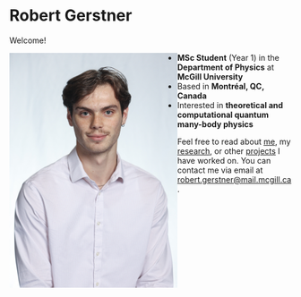 # Robert Gerstner

Welcome!

<img src="./home_media/headshot1.jpg" alt="Headshot1" style="height:420px; width:300px; float:left;"> 

- **MSc Student** (Year 1) in the **Department of Physics** at **McGill University**
- Based in **Montréal, QC, Canada**
- Interested in **theoretical and computational quantum many-body physics**

Feel free to read about [me](./about/index.md), my [research](./research/index.md), or other [projects](./projects/index.md) I have worked on. You can contact me via email at [robert.gerstner@mail.mcgill.ca](mailto:robert.gerstner@mail.mcgill.ca).
